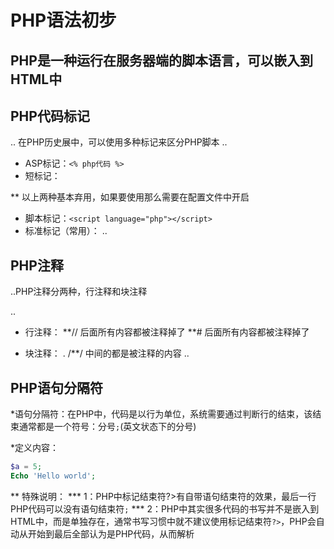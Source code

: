 # PHP语法初步

## PHP是一种运行在服务器端的脚本语言，可以嵌入到HTML中

## PHP代码标记

.. 在PHP历史展中，可以使用多种标记来区分PHP脚本
..

* ASP标记：`<% php代码 %>`
* 短标记：<? php代码 ?>

** 以上两种基本弃用，如果要使用那么需要在配置文件中开启

* 脚本标记：`<script language="php"></script>`
* 标准标记（常用）：<?php php代码?>
..

## PHP注释

..PHP注释分两种，行注释和块注释

..

* 行注释：
**// 后面所有内容都被注释掉了
**# 后面所有内容都被注释掉了

* 块注释：
. /**/ 中间的都是被注释的内容
..

## PHP语句分隔符

*语句分隔符：在PHP中，代码是以行为单位，系统需要通过判断行的结束，该结束通常都是一个符号：分号`;`(英文状态下的分号)

*定义内容：

```php
$a = 5;
Echo 'Hello world';
```

** 特殊说明：
*** 1：PHP中标记结束符?>有自带语句结束符的效果，最后一行PHP代码可以没有语句结束符`;`
*** 2：PHP中其实很多代码的书写并不是嵌入到HTML中，而是单独存在，通常书写习惯中就不建议使用标记结束符`?>`，PHP会自动从开始到最后全部认为是PHP代码，从而解析 
